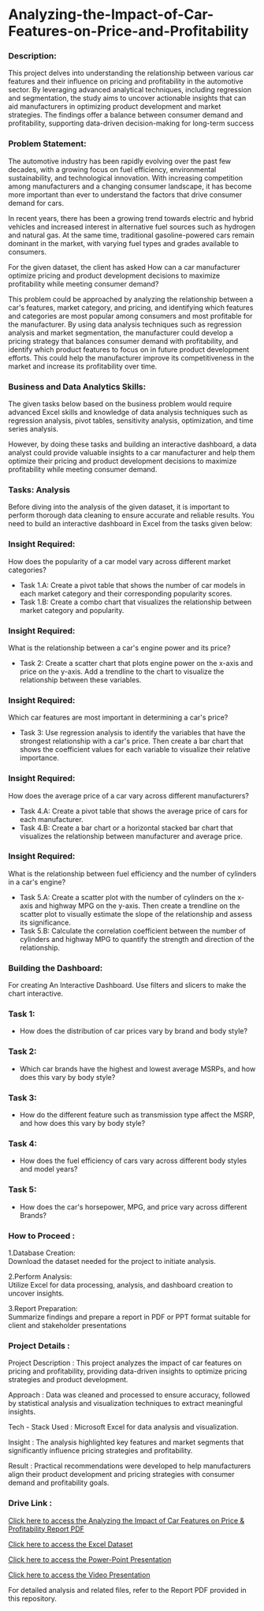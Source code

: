 # Analyzing-the-Impact-of-Car-Features-on-Price-and-Profitability
### Description:

This project delves into understanding the relationship between various car features and their influence on pricing and profitability in the automotive sector. By leveraging advanced analytical techniques, including regression and segmentation, the study aims to uncover actionable insights that can aid manufacturers in optimizing product development and market strategies. The findings offer a balance between consumer demand and profitability, supporting data-driven decision-making for long-term success

### Problem Statement:

The automotive industry has been rapidly evolving over the past few decades, with a growing focus on fuel efficiency, environmental sustainability, and technological innovation. With increasing competition among manufacturers and a changing consumer landscape, it has become more important than ever to understand the factors that drive consumer demand for cars.

In recent years, there has been a growing trend towards electric and hybrid vehicles and increased interest in alternative fuel sources such as hydrogen and natural gas. At the same time, traditional gasoline-powered cars remain dominant in the market, with varying fuel types and grades available to consumers.

For the given dataset, the client has asked How can a car manufacturer optimize pricing and product development decisions to maximize profitability while meeting consumer demand?

This problem could be approached by analyzing the relationship between a car's features, market category, and pricing, and identifying which features and categories are most popular among consumers and most profitable for the manufacturer. By using data analysis techniques such as regression analysis and market segmentation, the manufacturer could develop a pricing strategy that balances consumer demand with profitability, and identify which product features to focus on in future product development efforts. This could help the manufacturer improve its competitiveness in the market and increase its profitability over time.

### Business and Data Analytics Skills:

The given tasks below based on the business problem would require advanced Excel skills and knowledge of data analysis techniques such as regression analysis, pivot tables, sensitivity analysis, optimization, and time series analysis. 

However, by doing these tasks  and building an interactive dashboard, a data analyst could provide valuable insights to a car manufacturer and help them optimize their pricing and product development decisions to maximize profitability while meeting consumer demand.

### Tasks: Analysis 
Before diving into the analysis of the given dataset, it is important to perform thorough data cleaning to ensure accurate and reliable results. You need to build an interactive dashboard in Excel from the tasks given below:

### Insight Required: 
How does the popularity of a car model vary across different market categories?

- Task 1.A: Create a pivot table that shows the number of car models in each market category and their corresponding popularity scores.
- Task 1.B: Create a combo chart that visualizes the relationship between market category and popularity.

### Insight Required: 
What is the relationship between a car's engine power and its price?
- Task 2:  Create a scatter chart that plots engine power on the x-axis and price on the y-axis. Add a trendline to the chart to visualize the relationship between these variables.

### Insight Required:
Which car features are most important in determining a car's price? 
- Task 3: Use regression analysis to identify the variables that have the strongest relationship with a car's price. Then create a bar chart that shows the coefficient values for each variable to visualize their relative importance.

### Insight Required: 
How does the average price of a car vary across different manufacturers?
- Task 4.A: Create a pivot table that shows the average price of cars for each manufacturer. 
- Task 4.B: Create a bar chart or a horizontal stacked bar chart that visualizes the relationship between manufacturer and average price.

### Insight Required:
What is the relationship between fuel efficiency and the number of cylinders in a car's engine?
- Task 5.A: Create a scatter plot with the number of cylinders on the x-axis and highway MPG on the y-axis. Then create a trendline on the scatter plot to visually estimate 
the slope of the relationship and assess its significance.
- Task 5.B: Calculate the correlation coefficient between the number of cylinders and highway MPG to quantify the strength and direction of the relationship.

### Building the Dashboard:

For  creating An Interactive Dashboard. 
Use filters and slicers to make the chart interactive. 

### Task 1: 
- How does the distribution of car prices vary by brand and body style?
 
### Task 2: 
- Which car brands have the highest and lowest average MSRPs, and how does this vary by body style?

### Task 3: 
- How do the different feature such as transmission type affect the MSRP, and how does this vary by body style?

### Task 4: 
- How does the fuel efficiency of cars vary across different body styles and model years? 

### Task 5: 
- How does the car's horsepower, MPG, and price vary across different Brands?

### How to Proceed :

1.Database Creation:  
  Download the dataset needed for the project to initiate analysis.

2.Perform Analysis:  
  Utilize Excel for data processing, analysis, and dashboard creation to uncover insights.

3.Report Preparation:  
  Summarize findings and prepare a report in PDF or PPT format suitable for client and stakeholder presentations

### Project Details :

Project Description :
This project analyzes the impact of car features on pricing and profitability, providing data-driven insights to optimize pricing strategies and product development.

Approach :
Data was cleaned and processed to ensure accuracy, followed by statistical analysis and visualization techniques to extract meaningful insights.

Tech - Stack Used :
Microsoft Excel for data analysis and visualization.

Insight :
The analysis highlighted key features and market segments that significantly influence pricing strategies and profitability.

Result :
Practical recommendations were developed to help manufacturers align their product development and pricing strategies with consumer demand and profitability goals.

### Drive Link :
[Click here to access the Analyzing the Impact of Car Features on Price & Profitability Report PDF](https://drive.google.com/file/d/1ammW3cHxsH2qe5cCCX1CxbpzEHvs4sIf/view?usp=sharing)

[Click here to access the Excel Dataset ](https://docs.google.com/spreadsheets/d/1ybx8jsOaGGchvAyHhs-1BDWn9PlxV13N/edit?usp=sharing&ouid=101204343036685814262&rtpof=true&sd=true)

[Click here to access the Power-Point Presentation](https://docs.google.com/presentation/d/1EO1qjUZ0gnVM0B4_YKAC9wBNvr6KR_K4/edit?usp=sharing&ouid=101204343036685814262&rtpof=true&sd=true)

[Click here to access the Video Presentation](https://drive.google.com/file/d/1tR9ChP01aEFQz0p08ldnoaMZ_nGmw5Dd/view?usp=sharing)

For detailed analysis and related files, refer to the Report PDF provided in this repository.
